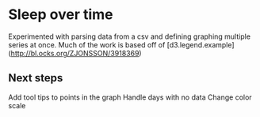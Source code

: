 Sleep over time
====================

Experimented with parsing data from a csv and defining graphing multiple series at once. Much of the work is based off of [d3.legend.example] (http://bl.ocks.org/ZJONSSON/3918369)

Next steps
----------
Add tool tips to points in the graph
Handle days with no data
Change color scale

